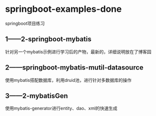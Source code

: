 # springboot-examples-done
springboot项目练习

## 1——2-springboot-mybatis
针对另一个mybatis示例进行学习后的产物，最新的，详细说明放在了博客园

## 2——springboot-mybatis-mutil-datasource
使用mybatis搭配数据库，利用druid池，进行针对多数据库的操作

## 3——2-mybatisGen
使用mybatis-generator进行entity、dao、xml的快速生成


